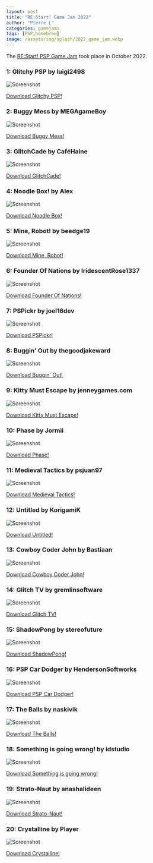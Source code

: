 ```yaml
---
layout: post
title: "RE:Start! Game Jam 2022"
author: "Pierre L"
categories: gamejams
tags: [PSP,homebrew]
image: /assets/img/splash/2022_game_jam.webp
---
```


The [RE:Start! PSP Game Jam](https://itch.io/jam/psp-2022-game-jam) took place in October 2022.

### 1: Glitchy PSP by luigi2498

![Screenshot](https://github.com/PSP-Archive/PSP-Archive.github.io/raw/gh-pages/assets/img/snaps/20221021190128.webp)

<a href="https://luigi2498.itch.io/glitchy-psp">Download Glitchy PSP!</a>

### 2: Buggy Mess by MEGAgameBoy

![Screenshot](https://github.com/PSP-Archive/PSP-Archive.github.io/raw/gh-pages/assets/img/snaps/20221021210630.webp)

<a href="https://megagameboy.itch.io/buggy-mess">Download Buggy Mess!</a>

### 3: GlitchCade by CaféHaine

![Screenshot](https://github.com/PSP-Archive/PSP-Archive.github.io/raw/gh-pages/assets/img/snaps/20221021192424.webp)

<a href="https://cafehaine.itch.io/glitchcade">Download GlitchCade!</a>

### 4: Noodle Box! by Alex

![Screenshot](https://github.com/PSP-Archive/PSP-Archive.github.io/raw/gh-pages/assets/img/snaps/20221021225527.webp)

<a href="https://aramallo.itch.io/noodle-box">Download Noodle Box!</a>

### 5: Mine, Robot! by beedge19

![Screenshot](https://github.com/PSP-Archive/PSP-Archive.github.io/raw/gh-pages/assets/img/snaps/MINE00911_00000.webp)

<a href="https://beedge19.itch.io/mine-robot">Download Mine, Robot!</a>


### 6: Founder Of Nations by IridescentRose1337

![Screenshot](https://github.com/PSP-Archive/PSP-Archive.github.io/raw/gh-pages/assets/img/snaps/20221021203359.webp)

<a href="https://iridescentrose1337.itch.io/founder-of-nations">Download Founder Of Nations!</a>


### 7: PSPickr by joel16dev

![Screenshot](https://github.com/PSP-Archive/PSP-Archive.github.io/raw/gh-pages/assets/img/snaps/20221021194934.webp)

<a href="https://joel16dev.itch.io/pspickr">Download PSPickr!</a>


### 8: Buggin' Out by thegoodjakeward

![Screenshot](https://github.com/PSP-Archive/PSP-Archive.github.io/raw/gh-pages/assets/img/snaps/PSP01195_00000.webp)

<a href="https://thegoodjakeward.itch.io/buggin-out">Download Buggin' Out!</a>


### 9: Kitty Must Escape by jenneygames.com

![Screenshot](https://github.com/PSP-Archive/PSP-Archive.github.io/raw/gh-pages/assets/img/snaps/20221021063928.webp)

<a href="https://jenneygames.itch.io/kitty-must-escape">Download Kitty Must Escape!</a>


### 10: Phase by Jormii

![Screenshot](https://github.com/PSP-Archive/PSP-Archive.github.io/raw/gh-pages/assets/img/snaps/20221021230416.webp)

<a href="https://jormii.itch.io/phase">Download Phase!</a>


### 11: Medieval Tactics by psjuan97

![Screenshot](https://github.com/PSP-Archive/PSP-Archive.github.io/raw/gh-pages/assets/img/snaps/20221021190925.webp)

<a href="https://psjuan97.itch.io/medieval-tactics">Download Medieval Tactics!</a>


### 12: Untitled by KorigamiK

![Screenshot](https://github.com/PSP-Archive/PSP-Archive.github.io/raw/gh-pages/assets/img/snaps/20221021224734.webp)

<a href="https://korigamik.itch.io/untitled-psp">Download Untitled!</a>


### 13: Cowboy Coder John by Bastiaan

![Screenshot](https://github.com/PSP-Archive/PSP-Archive.github.io/raw/gh-pages/assets/img/snaps/20221021211801.webp)

<a href="https://bastiaanbastiaan.itch.io/cowboy-coder-john">Download Cowboy Coder John!</a>


### 14: Glitch TV by gremlinsoftware

![Screenshot](https://github.com/PSP-Archive/PSP-Archive.github.io/raw/gh-pages/assets/img/snaps/20221021222205.webp)

<a href="https://gremlinsoftware.itch.io/glitch-tv">Download Glitch TV!</a>


### 15: ShadowPong by stereofuture

![Screenshot](https://github.com/PSP-Archive/PSP-Archive.github.io/raw/gh-pages/assets/img/snaps/HALL01350_00000.webp)

<a href="https://stereofuture.itch.io/shadowpong">Download ShadowPong!</a>


### 16: PSP Car Dodger by HendersonSoftworks

![Screenshot](https://github.com/PSP-Archive/PSP-Archive.github.io/raw/gh-pages/assets/img/snaps/20221021192931.webp)

<a href="https://hendersonsoftworks.itch.io/psp-car-dodger">Download PSP Car Dodger!</a>


### 17: The Balls by naskivik

![Screenshot](https://github.com/PSP-Archive/PSP-Archive.github.io/raw/gh-pages/assets/img/snaps/20221021202623.webp)

<a href="https://naskivik.itch.io/the-balls">Download The Balls!</a>


### 18: Something is going wrong! by idstudio

![Screenshot](https://github.com/PSP-Archive/PSP-Archive.github.io/raw/gh-pages/assets/img/snaps/20221021223908.webp)

<a href="https://idstudio.itch.io/someth">Download Something is going wrong!</a>


### 19: Strato-Naut by anashalideen

![Screenshot](https://github.com/PSP-Archive/PSP-Archive.github.io/raw/gh-pages/assets/img/snaps/20221021221910.webp)

<a href="https://anashalideen.itch.io/strato-naut">Download Strato-Naut!</a>


### 20: Crystalline by Player

![Screenshot](https://github.com/PSP-Archive/PSP-Archive.github.io/raw/gh-pages/assets/img/snaps/20221021201128.webp)

<a href="https://player1041.itch.io/crystalline-psp">Download Crystalline!</a>

